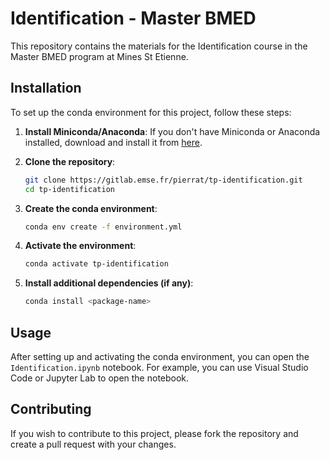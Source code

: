 # Identification - Master BMED

This repository contains the materials for the Identification course in the Master BMED program at Mines St Etienne.

## Installation

To set up the conda environment for this project, follow these steps:

1. **Install Miniconda/Anaconda**:
    If you don't have Miniconda or Anaconda installed, download and install it from [here](https://docs.conda.io/en/latest/miniconda.html).

2. **Clone the repository**:
    ```bash
    git clone https://gitlab.emse.fr/pierrat/tp-identification.git
    cd tp-identification
    ```

3. **Create the conda environment**:
    ```bash
    conda env create -f environment.yml
    ```

4. **Activate the environment**:
    ```bash
    conda activate tp-identification
    ```

5. **Install additional dependencies (if any)**:
    ```bash
    conda install <package-name>
    ```

## Usage

After setting up and activating the conda environment, you can open the `Identification.ipynb` notebook. For example, you can use Visual Studio Code or Jupyter Lab to open the notebook.

## Contributing

If you wish to contribute to this project, please fork the repository and create a pull request with your changes.

